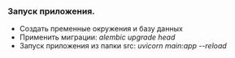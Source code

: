 ### Запуск приложения.



  
* Создать пременные окружения и базу данных 
* Применить миграции: *alembic upgrade head*
* Запуск  приложения из папки src:  *uvicorn main:app --reload* 
